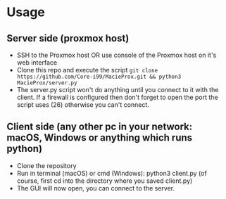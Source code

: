 # Usage
## Server side (proxmox host)
- SSH to the Proxmox host OR use console of the Proxmox host on it's web interface
- Clone this repo and execute the script `git clone https://github.com/Core-i99/MacieProx.git && python3 MacieProx/server.py`
- The server.py script won't do anything until you connect to it with the client. If a firewall is configured then don't forget to open the port the script uses (26) otherwise you can't connect.


## Client side (any other pc in your network: macOS, Windows or anything which runs python)
- Clone the repository
- Run in terminal (macOS) or cmd (Windows): python3 client.py (of course, first cd into the directory where you saved client.py)
- The GUI will now open, you can connect to the server.

